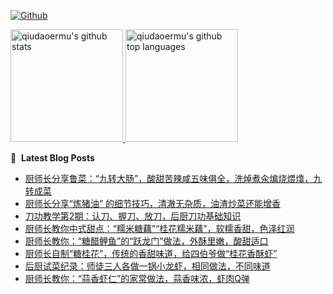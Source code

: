 [![Github](https://img.shields.io/github/followers/qiudaoermu?label=Follow&style=social)](https://github.com/qiudaoermu)

<a href="https://github.com/qiudaoermu">
  <img height="180em" src="https://github-readme-stats.vercel.app/api?username=qiudaoermu&show_icons=true&count_private=true" alt="qiudaoermu's github stats" />
  <img height="180em" src="https://github-readme-stats.vercel.app/api/top-langs/?username=qiudaoermu&layout=compact" alt="qiudaoermu's github top languages" />
</a>
<br/>

<!--
** qiudaoermu / qiudaoermu ** is a ✨ _special_ ✨ repository because its`README.md`(this file) appears on your GitHub profile.

Here are some ideas to get you started:

  - 🔭 I’m currently working on ...
- 🌱 I’m currently learning ...
- 👯 I’m looking to collaborate on ...
- 🤔 I’m looking for help with ...
- 💬 Ask me about ...
- 📫 How to reach me: ...
- 😄 Pronouns: ...
- ⚡ Fun fact: ...
-->

📕 &nbsp;**Latest Blog Posts**

<!-- BLOG-POST-LIST:START -->
- [厨师长分享鲁菜：“九转大肠”，酸甜苦辣咸五味俱全，洗焯煮汆煸烧煨㸆，九转成菜](https://www.youtube.com/watch?v=CL12eXx2YuM)
- [厨师长分享“炼猪油” 的细节技巧，清澈无杂质，油渣炒菜还能增香](https://www.youtube.com/watch?v=yUVyx_KY5zo)
- [刀功教学第2期：认刀、握刀、放刀，后厨刀功基础知识](https://www.youtube.com/watch?v=ov6-SSFq-Yo)
- [厨师长教你中式甜点：“糯米糖藕”“桂花糯米藕”，软糯香甜，色泽红润](https://www.youtube.com/watch?v=UhNNfHvtB_Q)
- [厨师长教你：“糖醋鲤鱼”的“跃龙门”做法，外酥里嫩，酸甜适口](https://www.youtube.com/watch?v=PmVXsJqxOy0)
- [厨师长自制“糖桂花”，传统的香甜味道，给四伯爷做“桂花香酥虾”](https://www.youtube.com/watch?v=2PCJYWyd1ro)
- [后厨试菜纪录：师徒三人各做一锅小龙虾，相同做法，不同味道](https://www.youtube.com/watch?v=N8pScYhZO3Y)
- [厨师长教你：“蒜香虾仁”的家常做法，蒜香味浓，虾肉Q弹](https://www.youtube.com/watch?v=Trxh0iZ8FUM)
<!-- BLOG-POST-LIST:END -->


